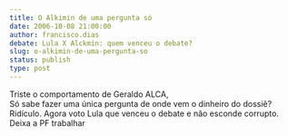```yaml
---
title: O Alkimin de uma pergunta só
date: 2006-10-08 21:00:00
author: francisco.dias
debate: Lula X Alckmin: quem venceu o debate?
slug: o-alkimin-de-uma-pergunta-so
status: publish 
type: post
---
```


Triste o comportamento de Geraldo ALCA,  
Só sabe fazer uma única pergunta de onde vem o dinheiro do dossiê? Ridículo. Agora voto Lula que venceu o debate e não esconde corrupto. Deixa a PF trabalhar


